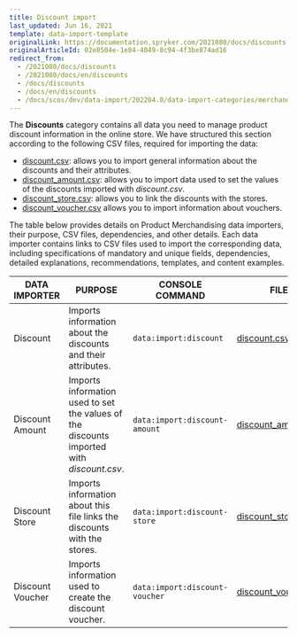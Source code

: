 ```yaml
---
title: Discount import
last_updated: Jun 16, 2021
template: data-import-template
originalLink: https://documentation.spryker.com/2021080/docs/discounts
originalArticleId: 02e8504e-1e84-4049-8c94-4f3be874ad16
redirect_from:
  - /2021080/docs/discounts
  - /2021080/docs/en/discounts
  - /docs/discounts
  - /docs/en/discounts
  - /docs/scos/dev/data-import/202204.0/data-import-categories/merchandising-setup/discounts/discounts.html
---
```


The **Discounts** category contains all data you need to manage product discount information in the online store.
We have structured this section according to the following CSV files, required for importing the data:

* [discount.csv](/docs/pbc/all/discount-management/import-and-export-data/file-details-discount.csv.html): allows you to import general information about the discounts and their attributes.
* [discount_amount.csv](/docs/pbc/all/discount-management/import-and-export-data/file-details-discount-amount.csv.html):  allows you to import data used to set the values of the discounts imported with *discount.csv*.
* [discount_store.csv](/docs/pbc/all/discount-management/import-and-export-data/file-details-discount-store.csv.html): allows you to link the discounts with the stores.
* [discount_voucher.csv](/docs/pbc/all/discount-management/import-and-export-data/file-details-discount-voucher.csv.html) allows you to import information about vouchers.

The table below provides details on Product Merchandising data importers, their purpose, CSV files, dependencies, and other details. Each data importer contains links to CSV files used to import the corresponding data, including specifications of mandatory and unique fields, dependencies, detailed explanations, recommendations, templates, and content examples.

| DATA IMPORTER | PURPOSE | CONSOLE COMMAND | FILES | DEPENDENCIES |
| --- | --- | --- | --- |--- |
| Discount   | Imports information about the discounts and their attributes. |`data:import:discount`| [discount.csv](/docs/pbc/all/discount-management/import-and-export-data/file-details-discount.csv.html) | None|
| Discount Amount  | Imports information used to set the values of the discounts imported with *discount.csv*. |`data:import:discount-amount`| [discount_amount.csv](/docs/pbc/all/discount-management/import-and-export-data/file-details-discount-amount.csv.html) |<ul><li>discount.csv</li><li>discount_store.csv</li></ul> |
| Discount Store   | Imports information about this file links the discounts with the stores. |`data:import:discount-store`| [discount_store.csv](/docs/pbc/all/discount-management/import-and-export-data/file-details-discount-store.csv.html) | <ul><li>[discount.csv](/docs/pbc/all/discount-management/import-and-export-data/file-details-discount.csv.html)</li><li>*stores.php* configuration file of demo shop PHP project.</li></ul> |
| Discount Voucher   | Imports information used to create the discount voucher.|`data:import:discount-voucher`| [discount_voucher.csv](/docs/pbc/all/discount-management/import-and-export-data/file-details-discount-voucher.csv.html) | [discount.csv](/docs/pbc/all/discount-management/import-and-export-data/file-details-discount.csv.html) |
